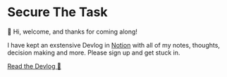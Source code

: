 # Secure The Task

👋 Hi, welcome, and thanks for coming along!

 I have kept an exstensive Devlog in [Notion](https://www.notion.so/) with all of my notes, thoughts, decision making and more. Please sign up and get stuck in.

[Read the Devlog 👀](https://www.notion.so/MVP-Generate-Express-Routes-from-OpenAPI-Specification-e1902b35d1ef4d8d8ec50a0ba2c4960c?pvs=4)

